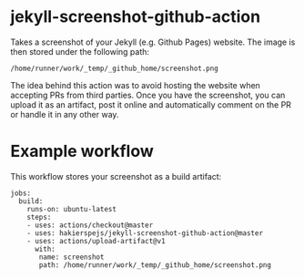 # jekyll-screenshot-github-action

Takes a screenshot of your Jekyll (e.g. Github Pages) website.
The image is then stored under the following path:

    /home/runner/work/_temp/_github_home/screenshot.png
    
The idea behind this action was to avoid hosting the website
when accepting PRs from third parties. Once you have the screenshot,
you can upload it as an artifact, post it online and automatically
comment on the PR or handle it in any other way.

# Example workflow

This workflow stores your screenshot as a build artifact:

    jobs:
      build:
        runs-on: ubuntu-latest
        steps:
        - uses: actions/checkout@master
        - uses: hakierspejs/jekyll-screenshot-github-action@master
        - uses: actions/upload-artifact@v1
          with:
           name: screenshot
           path: /home/runner/work/_temp/_github_home/screenshot.png
